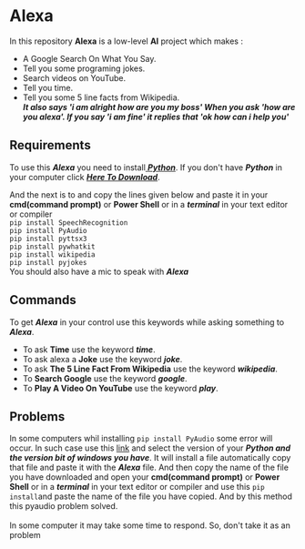 # Alexa
In this repository **Alexa** is a low-level **AI** project which makes :
* A Google Search On What You Say.
* Tell you some programing jokes.
* Search videos on YouTube.
* Tell you time.
* Tell you some 5 line facts from Wikipedia. <br>
_**It also says 'i am alright how are you my boss' When you ask 'how are you alexa'. If you say 'i am fine' it replies that 'ok how can i help you'**_

## Requirements 
To use this _**Alexa**_ you need to install[ _**Python**_](https://www.python.org/). If you don't have _**Python**_ in your computer click [_**Here To Download**_](https://www.python.org/downloads/).<br>

And the next is to  and copy the lines given below and paste it in your **cmd(command prompt)** or **Power Shell** or in a _**terminal**_ in your text editor or compiler <br>
``pip install SpeechRecognition`` <br>
``pip install PyAudio`` <br>
``pip install pyttsx3`` <br>
``pip install pywhatkit`` <br>
``pip install wikipedia`` <br>
``pip install pyjokes`` <br>
You should also have a mic to speak with _**Alexa**_

## Commands
To get _**Alexa**_ in your control use this keywords while asking something to _**Alexa**_.
* To ask **Time** use the keyword _**time**_.
* To ask alexa a **Joke** use the keyword _**joke**_.
* To ask **The 5 Line Fact From Wikipedia** use the keyword _**wikipedia**_.
* To **Search Google** use the keyword _**google**_.
* To **Play A Video On YouTube** use the keyword _**play**_.

## Problems
In some computers whil installing ``pip install PyAudio`` some error will occur. In such case use this [link](https://www.lfd.uci.edu/~gohlke/pythonlibs/#pyaudio) and select the version of your _**Python and the version bit of windows you have**_. It will install a file automatically copy that file and paste it with the _**Alexa**_ file. And then copy the name of the file you have downloaded and open your **cmd(command prompt)** or **Power Shell** or in a _**terminal**_ in your text editor or compiler and use this ``pip install``and paste the name of the file you have copied. And by this method this pyaudio problem solved. <br> <br>
In some computer it may take some time to respond. So, don't take it as an problem